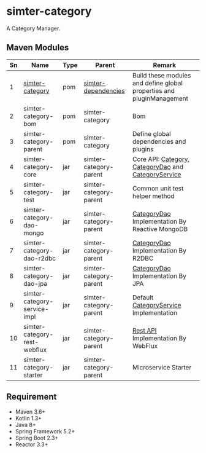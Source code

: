 # simter-category

A Category Manager.

## Maven Modules

| Sn | Name                         | Type | Parent                 | Remark
|----|------------------------------|------|------------------------|--------
| 1  | [simter-category]            | pom  | [simter-dependencies]  | Build these modules and define global properties and pluginManagement
| 2  | simter-category-bom          | pom  | simter-category        | Bom
| 3  | simter-category-parent       | pom  | simter-category        | Define global dependencies and plugins
| 4  | simter-category-core         | jar  | simter-category-parent | Core API: [Category], [CategoryDao] and [CategoryService]
| 5  | simter-category-test         | jar  | simter-category-parent | Common unit test helper method
| 6  | simter-category-dao-mongo    | jar  | simter-category-parent | [CategoryDao] Implementation By Reactive MongoDB
| 7  | simter-category-dao-r2dbc    | jar  | simter-category-parent | [CategoryDao] Implementation By R2DBC
| 8  | simter-category-dao-jpa      | jar  | simter-category-parent | [CategoryDao] Implementation By JPA
| 9  | simter-category-service-impl | jar  | simter-category-parent | Default [CategoryService] Implementation
| 10 | simter-category-rest-webflux | jar  | simter-category-parent | [Rest API] Implementation By WebFlux
| 11 | simter-category-starter      | jar  | simter-category-parent | Microservice Starter

## Requirement

- Maven 3.6+
- Kotlin 1.3+
- Java 8+
- Spring Framework 5.2+
- Spring Boot 2.3+
- Reactor 3.3+

[simter-dependencies]: https://github.com/simter/simter-dependencies
[simter-category]: https://github.com/simter/simter-category
[Category]: https://github.com/simter/simter-category/blob/master/simter-category-core/src/main/kotlin/tech/simter/category/core/Category.kt
[CategoryDao]: https://github.com/simter/simter-category/blob/master/simter-category-core/src/main/kotlin/tech/simter/category/core/CategoryDao.kt
[CategoryService]: https://github.com/simter/simter-category/blob/master/simter-category-core/src/main/kotlin/tech/simter/category/core/CategoryService.kt
[Rest API]: ./docs/rest-api.md